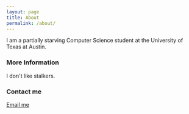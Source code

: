 ```yaml
---
layout: page
title: About
permalink: /about/
---
```


I am a partially starving Computer Science student at the University of Texas at Austin.

### More Information

I don't like stalkers.

### Contact me

[Email me](mailto:cody.hill@utexas.edu)